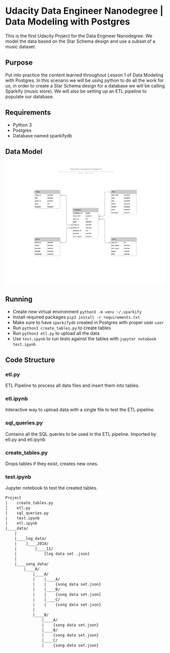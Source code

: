 # Udacity Data Engineer Nanodegree | Data Modeling with Postgres

This is the first Udacity Project for the Data Engineer Nanodegree.
We model the data based on the Star Schema design and use a subset of a music dataset.

## Purpose

Put into practice the content learned throughout Lesson 1 of Data Modeling with Postgres.
In this scenario we will be using python to do all the work for us, in order to create a Star Schema
design for a database we will be calling Sparkify (music store). We will also be setting up an ETL pipeline
to populate our database.

## Requirements

- Python 3
- Postgres
- Database named sparkifydb

## Data Model

![](sparkifydbdiag.png)

## Running

- Create new virtual environment `python3 -m venv ~/.sparkify`
- Install required packages `pip3 install -r requirements.txt`
- Make sure to have `sparkifydb` created in Postgres with proper user `user`
- Run `python3 create_tables.py` to create tables
- Run `python3 etl.py` to upload all the data
- Use `test.ipynb` to run tests against the tables with `jupyter notebook test.ipynb`


## Code Structure

### etl.py
ETL Pipeline to process all data files and insert them into tables.

### etl.ipynb
Interactive way to upload data with a single file to test the ETL pipeline.

### sql_queries.py
Contains all the SQL queries to be used in the ETL pipeline. Imported by etl.py and etl.ipynb

### create_tables.py
Drops tables if they exist, creates new ones.

### test.ipynb
Jupyter notebook to test the created tables.

```
Project
|    create_tables.py  
|    etl.py  
|    sql_queries.py  
|    test.ipynb  
|    etl.ipynb
|____data/  
    |
    |____log_data/  
    |    |____2018/  
    |        |____11/  
    |            {log data set .json}  
    |
    |____song_data/  
        |____A/  
            |____A/  
            |    |____A/  
            |    |    {song data set.json}  
            |    |____B/  
            |    |    {song data set.json}  
            |    |____C/  
            |    |    {song data set.json}  
            |
            |____B/  
                |____A/  
                |    {song data set.json}  
                |____B/  
                |    {song data set.json}  
                |____C/  
                |    {song data set.json}  
```